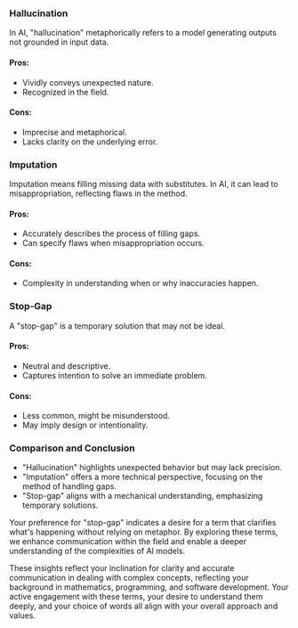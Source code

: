 ### Hallucination

In AI, "hallucination" metaphorically refers to a model generating outputs not
grounded in input data.

#### Pros:

- Vividly conveys unexpected nature.
- Recognized in the field.

#### Cons:

- Imprecise and metaphorical.
- Lacks clarity on the underlying error.

### Imputation

Imputation means filling missing data with substitutes. In AI, it can lead to
misappropriation, reflecting flaws in the method.

#### Pros:

- Accurately describes the process of filling gaps.
- Can specify flaws when misappropriation occurs.

#### Cons:

- Complexity in understanding when or why inaccuracies happen.

### Stop-Gap

A "stop-gap" is a temporary solution that may not be ideal.

#### Pros:

- Neutral and descriptive.
- Captures intention to solve an immediate problem.

#### Cons:

- Less common, might be misunderstood.
- May imply design or intentionality.

### Comparison and Conclusion

- "Hallucination" highlights unexpected behavior but may lack precision.
- "Imputation" offers a more technical perspective, focusing on the method of
  handling gaps.
- "Stop-gap" aligns with a mechanical understanding, emphasizing temporary
  solutions.

Your preference for "stop-gap" indicates a desire for a term that clarifies
what's happening without relying on metaphor. By exploring these terms, we
enhance communication within the field and enable a deeper understanding of the
complexities of AI models.

These insights reflect your inclination for clarity and accurate communication
in dealing with complex concepts, reflecting your background in mathematics,
programming, and software development. Your active engagement with these terms,
your desire to understand them deeply, and your choice of words all align with
your overall approach and values.
